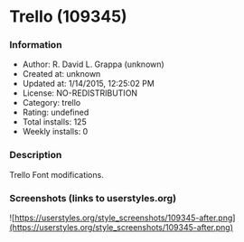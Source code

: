 # Trello (109345)

### Information
- Author: R. David L. Grappa (unknown)
- Created at: unknown
- Updated at: 1/14/2015, 12:25:02 PM
- License: NO-REDISTRIBUTION
- Category: trello
- Rating: undefined
- Total installs: 125
- Weekly installs: 0


### Description
Trello Font modifications.


### Screenshots (links to userstyles.org)
![https://userstyles.org/style_screenshots/109345-after.png](https://userstyles.org/style_screenshots/109345-after.png)


